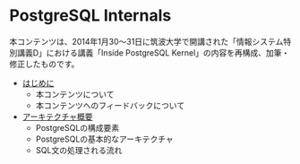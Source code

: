 # PostgreSQL Internals

本コンテンツは、2014年1月30～31日に筑波大学で開講された「情報システム特別講義D」における講義「Inside PostgreSQL Kernel」の内容を再構成、加筆・修正したものです。 

* [はじめに](README.md)
    * 本コンテンツについて
    * 本コンテンツへのフィードバックについて
* [アーキテクチャ概要](chapter1/README.md)
    * PostgreSQLの構成要素
    * PostgreSQLの基本的なアーキテクチャ
    * SQL文の処理される流れ
